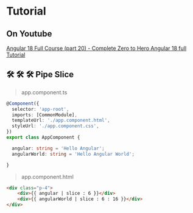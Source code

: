 # Tutorial

## On Youtube

[Angular 18 Full Course (part 20) - Complete Zero to Hero Angular 18 full Tutorial](https://www.youtube.com/watch?v=rvIEW5pW7YQ&list=PLG6SdLSnBhdWj797VAEvABNYIBEaVQnfF&index=9)  


## 🛠️ 🛠️ 🛠️  Pipe Slice


> app.component.ts

```ts
@Component({
  selector: 'app-root',
  imports: [CommonModule],
  templateUrl: './app.component.html',
  styleUrl: './app.component.css',
})
export class AppComponent {

  angular: string = 'Hello Angular';
  angularWorld: string = 'Hello Angular World';

}
```  

> app.component.html  

```html
<div class="p-4">
    <div>{{ angular | slice : 6 }}</div>
    <div>{{ angularWorld | slice : 6 : 16 }}</div>
</div>
```  

